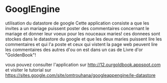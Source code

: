 GooglEngine
===========

utilisation du datastore de google
Cette application consiste a que les invites a un mariage puissent poster des commentaires concernant le mariage et donner leur voeux pour les nouceaux maries!
ces donnees sont stockes dans le datastore du google et que les deux maries puissent lire les commentaires et qui l'a poste
et ceux qui vistent la page web peuvent lire les commentaires des autres d'ou on est dans un cas de Livre d'or "GoldenBook"!

vous pouvez consulter l'application sur http://12.ourgoldbook.appspot.com et visiter le tutorial sur https://sites.google.com/site/omtrouhana/googleappengine/le-datastore
